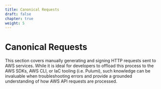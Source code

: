 ```yaml
---
title: Canonical Requests
draft: false
chapter: true
weight: 5
---
```


# Canonical Requests

This section covers manually generating and signing HTTP requests sent to AWS services. While it is ideal for developers to offload this process to the AWS SDKs, AWS CLI, or IaC tooling (i.e. Pulumi), such knowledge can be invaluable when troubleshooting errors and provide a grounded understanding of how AWS API requests are processed.